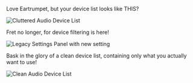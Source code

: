 Love Eartrumpet, but your device list looks like THIS?

![Cluttered Audio Device List](https://imgur.com/yyCy9uH.png)

Fret no longer, for device filtering is here!

![Legacy Settings Panel with new setting](https://imgur.com/OWWio6E.png)

Bask in the glory of a clean device list, containing only what you actually want to use!

![Clean Audio Device List](https://imgur.com/eMBqZ3Q.png)
